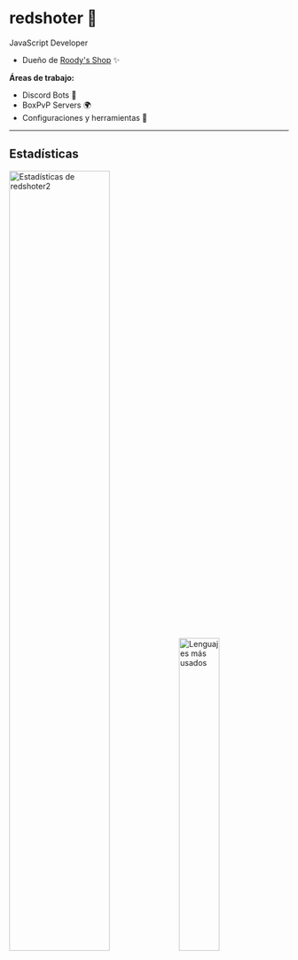 # redshoter 📍

JavaScript Developer

* Dueño de [Roody's Shop](https://discord.roody.es) ✨

**Áreas de trabajo:**

- Discord Bots 🤖  
- BoxPvP Servers 🌍  
- Configuraciones y herramientas 🔑

---

## Estadísticas

<p float="left">
  <img src="https://github-readme-stats.vercel.app/api?username=redshoter2&show_icons=true&include_all_commits=true&title_color=fff&icon_color=79ff97&text_color=efefef&bg_color=24292e" alt="Estadísticas de redshoter2" width="60%" />
  <img src="https://github-readme-stats.vercel.app/api/top-langs/?username=redshoter2&layout=compact" alt="Lenguajes más usados" width="38%" />
</p>
